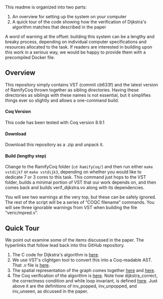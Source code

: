 This readme is organized into two parts: 
1. An overview for setting up the system on your computer 
2. A quick tour of the code showing how the verification of Dijkstra's algorithm matches that described in the paper

A word of warning at the offset: building this system can be a lengthy and breaky process, depending on individual computer specifications and resources allocated to the task. If readers are interested in building upon this work in a serious way, we would be happy to provide them with a precompiled Docker file.

## Overview
This repository simply contains VST (commit cb633f) and the latest version of RamifyCoq thrown together as sibling directories. Having these directories as siblings with these names is not essential, but it simplifies things ever so slightly and allows a one-command build.


#### Coq Version
This code has been tested with Coq version 8.9.1


#### Download
Download this repository as a .zip and unpack it.


#### Build (lengthy step)
Change to the RamifyCoq folder (`cd RamifyCoq/`) and then run either  `make vstdijk7`  or  `make vstdijk3`, depending on whether you would like to dedicate 7 or 3 cores to this task. This command just hops to the VST folder, builds a minimal portion of VST that our work depends on, and then comes back and builds verif_dijkstra.vo along with its dependencies. 

You will see two warnings at the very top, but these can be safely ignored. The rest of the script will be a series of  “COQC filename” commands. You will see three ignorable warnings from VST when building the file “veric/mpred.v”.


## Quick Tour
We point out examine some of the items discussed in the paper. The hyperlinks that follow lead back into this GitHub repository.

1. The C code for Dijkstra's algorithm is [here](https://github.com/anshumanmohan/VerifDijkstra/blob/master/RamifyCoq/sample_mark/dijkstra.c). 
2. We use VST's clightgen tool to convert this into a Coq-readable AST. That .v file is [here](https://github.com/anshumanmohan/VerifDijkstra/blob/master/RamifyCoq/sample_mark/dijkstra.v). 
3. The spatial representation of the graph comes together [here](https://github.com/anshumanmohan/VerifDijkstra/blob/master/RamifyCoq/msl_application/DijkstraArrayGraph.v) and [here](https://github.com/anshumanmohan/VerifDijkstra/blob/master/RamifyCoq/sample_mark/spatial_dijkstra_array_graph.v). 
4. The Coq verification of the algorithm is [here](https://github.com/anshumanmohan/VerifDijkstra/blob/master/RamifyCoq/sample_mark/verif_dijkstra.v). Note how dijkstra_correct, the correctness condition and while loop invariant, is defined [here](https://github.com/anshumanmohan/VerifDijkstra/blob/master/RamifyCoq/sample_mark/verif_dijkstra.v#L1011-L1016). Just above it are the definitions of inv_popped, inv_unpopped, and inv_unseen, as dicussed in the paper.

